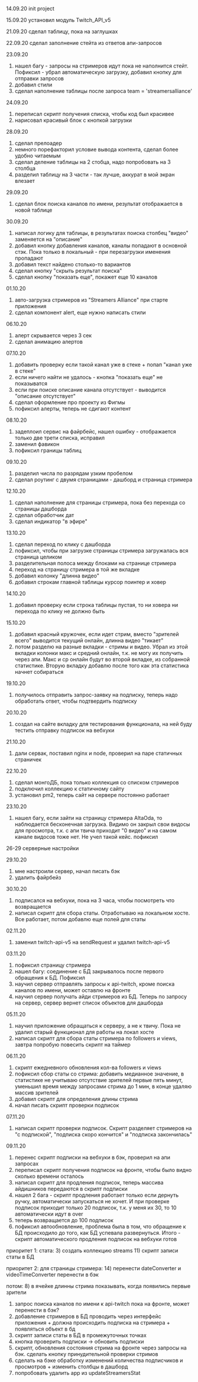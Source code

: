 14.09.20
init project

15.09.20
установил модуль Twitch_API_v5

21.09.20
сделал таблицу, пока на заглушках

22.09.20
сделал заполнение стейта из ответов апи-запросов

23.09.20
1) нашел багу - запросы на стримеров идут пока не наполнится стейт. Пофиксил - убрал автоматическую загрузку, добавил кнопку для отправки запросов
2) добавил стили
3) сделал наполнение таблицы после запроса team = 'streamersalliance'

24.09.20
1) переписал скрипт получения списка, чтобы код был красивее
2) нарисовал красивый блок с кнопкой загрузки

28.09.20
1) сделал прелоадер
2) немного порефакторил условие вывода контента, сделал более удобно читаемым
3) сделал деление таблицы на 2 стобца, надо попробовать на 3 столбца
4) разделил таблицу на 3 части - так лучше, аккурат в мой экран влезает

29.09.20
1) сделал блок поиска каналов по имени, результат отображается в новой таблице

30.09.20
1) написал логику для таблицы, в результатах поиска столбец "видео" заменяется на "описание"
2) добавил кнопку добавления каналов, каналы попадают в основной стэк. Пока только в локальный - при перезагрузки именения пропадают
3) добавил текст найдено столько-то вариантов
4) сделал кнопку "скрыть результат поиска"
5) сделал кнопку "показать еще", покажет еще 10 каналов

01.10.20
1) авто-загрузка стримеров из "Streamers Alliance" при старте приложения
2) сделал компонент alert, еще нужно написать стили

06.10.20
1) алерт скрывается через 3 сек
2) сделал анимацию алертов

07.10.20
1) добавить проверку если такой канал уже в стеке + попап "канал уже в стеке"
2) если ничего найти не удалось - кнопка "показать еще" не показыватся
3) если при поиске описание канала отсутствует - выводится "описание отсутствует"
4) сделал оформление про проекту из Фигмы
5) пофиксил алерты, теперь не сдигают контент

08.10.20
1) задеплоил сервис на файрбейс, нашел ошибку - отображается только две трети списка, исправил
2) заменил фавикон
3) пофиксил границы таблиц

09.10.20
1) разделил числа по разрядам узким пробелом
2) сделал роутинг с двумя страницами - дашборд и страница стримера

12.10.20
1) сделал наполнение для страницы стримера, пока без перехода со страницы дашборда
2) сделал обработчик дат
3) сделал индикатор "в эфире"

13.10.20
1) сделал переход по клику с дашборда
2) пофиксил, чтобы при загрузке страницы стримера загружалась вся страница целиком
3) разделительная полоса между блоками на странице стримера
4) переход на страницу стримера в той же вкладке
5) добавил колонку "длинна видео"
6) добавил строкам главной таблицы курсор поинтер и ховер

14.10.20
1) добавил проверку если строка таблицы пустая, то ни ховера ни перехода по клику не должно быть 

15.10.20
1) добавил красный кружочек, если идет стрим, вместо "зрителей всего" выводится текущий онлайн, длинна видео "тикает"
2) потом разделю на разные вкладки - стримы и видео. Убрал из этой вкладки колонки макс и средний онлайн, т.к. не могу их получить через апи. Макс и ср онлайн будут во второй вкладке, из собранной статистике. Вторую вкладку добавлю после того как эта статистика начнет собираться

19.10.20
1) получилось отправить запрос-заявку на подписку, теперь надо обработать ответ, чтобы подтвердить подписку

20.10.20
1) создал на сайте вкладку для тестирования функционала, на ней буду тестить отправку подписок на вебхуки

21.10.20
1) дали сервак, поставил nginx и node, проверил на паре статичных страничек

22.10.20
1) сделал монгоДБ, пока только коллекция со списком стримеров
2) подключил коллекцию к статичному сайту
3) установил pm2, теперь сайт на сервере постоянно работает

23.10.20
1) нашел багу, если зайти на страницу стримера AltaOda, то наблюдается бесконечная загрузка. Видимо он закрыл свои видосы для просмотра, т.к. с апи твича приходит "0 видео" и на самом канале видосов тоже нет. Не учел такой кейс. пофиксил

26-29
серверные настройки

29.10.20
1) мне настроили сервер, начал писать бэк
2) удалить файрбейз

30.10.20
1) подписался на вебхуки, пока на 3 часа, чтобы посмотреть что возвращается
2) написал скрипт для сбора статы. Отработываю на локальном хосте. Все работает, потом добавлю еще полей для статы 

02.11.20
1) заменил twitch-api-v5 на sendRequest и удалил twitch-api-v5

03.11.20
1) пофиксил страницу стримера
2) нашел багу: соединение с БД закрывалось после первого обращения к БД. Пофиксил
3) научил сервер отправлять запросы к api-twitch, кроме поиска каналов по имени, может оставлю на фронте
4) научил сервер получать айди стримеров из БД. Теперь по запросу на сервер, сервер вернет список объектов для дашборда

05.11.20
1) научил приложение обращаться к серверу, а не к твичу. Пока не удалил старый функционал для работы на локал хосте
2) написал скрипт для сбора статы стримера по followers и views, завтра попробую повесить скрипт на таймер

06.11.20
1) скрипт ежедневного обновления кол-ва followers и views
2) пофиксил сбор статы со стрима: добавить медианное значение, в статистике не учитываю отсутствие зрителей первые пять минут, уменьшил время между запросами стрима до 1 мин, в конце удаляю массив зрителей
3) добавил скрипт для определения длины стрима
4) начал писать скрипт проверки подписок

07.11.20
1) написал скрипт проверки подписок. Скрипт разделяет стримеров на "с подпиской", "подписка скоро кончится" и "подписка закончилась"

09.11.20
1) перенес скрипт подписки на вебхуки в бэк, проверил на апи запросах
2) переписал скрипт получения подписок на фронте, чтобы было видно сколько времени осталось
3) написал скрипт для продления подписок, теперь массива айдишников передаются в скрипт подписки
4) нашел 2 бага - скрипт продления работает только если дернуть ручку, автоматически запускаться не хочет. И при проверке подписок приходит только 20 подписок, т.к. у меня их 30, то 10 автоматически идут в over
5) теперь возвращается до 100 подписок
6) пофиксил автообновление, проблема была в том, что обращение к БД происходило до того, как БД успевала развернуться. Итого - скрипт автоматического продления подписок на вебхуки готов


приоритет 1:
стата:
3) создать коллекцию streams 
11) скрипт записи статы в БД

приоритет 2:
для страницы стримера:
14) перенести dateConverter и videoTimeConverter перенести в бэк

потом:
8) в ячейке длинны стрима показывать, когда появились первые зрители
1) запрос поиска каналов по имени к api-twitch пока на фронте, может перенести в бэк?
2) добавление стримеров в БД проводить через интерфейс приложения + должна происходить подписка на стримера + появляться объект в бд
12) скрипт записи статы в БД в промежуточных точках
17) кнопка проверить подписки -> обновить подписки
19) скрипт, обновления состояния стрима на фронте через запросы на бэк. сделать кнопку принудительной проверки стримов
20) сделать на бэке обработку изменений количества подписчиков и просмотров + изменить столбцы в дашборд
21) попробовать удалить app из updateStreamersStat